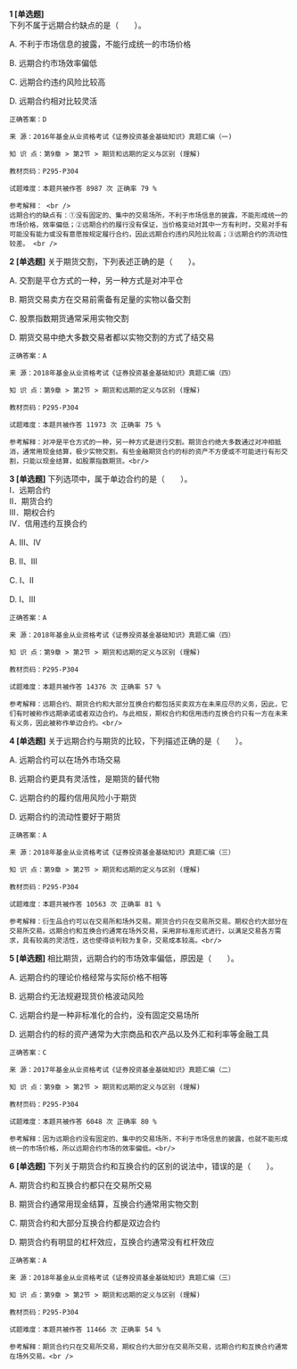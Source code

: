 **1 [单选题]**  <br />
下列不属于远期合约缺点的是（　　）。 

A. 不利于市场信息的披露，不能行成统一的市场价格

B. 远期合约市场效率偏低

C. 远期合约违约风险比较高

D. 远期合约相对比较灵活 

```
正确答案：D

来 源：2016年基金从业资格考试《证券投资基金基础知识》真题汇编（一)

知 识 点：第9章 > 第2节 > 期货和远期的定义与区别 (理解)

教材页码：P295-P304

试题难度：本题共被作答 8987 次 正确率 79 %

参考解释： <br />
远期合约的缺点有：①没有固定的、集中的交易场所，不利于市场信息的披露，不能形成统一的市场价格，效率偏低；②远期合约的履行没有保证，当价格变动对其中一方有利时，交易对手有可能没有能力或没有意愿按规定履行合约，因此远期合约违约风险比较高；③远期合约的流动性较差。 <br />

```


**2 [单选题]** 关于期货交割，下列表述正确的是（　　）。

A. 交割是平仓方式的一种，另一种方式是对冲平仓

B. 期货交易卖方在交易前需备有足量的实物以备交割

C. 股票指数期货通常采用实物交割

D. 期货交易中绝大多数交易者都以实物交割的方式了结交易<br/>

```
正确答案：A

来 源：2018年基金从业资格考试《证券投资基金基础知识》真题汇编（四）

知 识 点：第9章 > 第2节 > 期货和远期的定义与区别 (理解)

教材页码：P295-P304

试题难度：本题共被作答 11973 次 正确率 75 %

参考解释：对冲是平仓方式的一种，另一种方式是进行交割。期货合约绝大多数通过对冲相抵消，通常用现金结算，极少实物交割。有些金融期货合约的标的资产不方便或不可能进行有形交割，只能以现金结算，如股票指数期货。<br/>
```


**3 [单选题]** 下列选项中，属于单边合约的是（　　）。<br/>Ⅰ．远期合约<br/>Ⅱ．期货合约<br/>Ⅲ．期权合约<br/>Ⅳ．信用违约互换合约

A. Ⅲ、Ⅳ

B. Ⅱ、Ⅲ

C. Ⅰ、Ⅱ

D. Ⅰ、Ⅲ<br/>

```
正确答案：A

来 源：2018年基金从业资格考试《证券投资基金基础知识》真题汇编（四）

知 识 点：第9章 > 第2节 > 期货和远期的定义与区别 (理解)

教材页码：P295-P304

试题难度：本题共被作答 14376 次 正确率 57 %

参考解释：远期合约、期货合约和大部分互换合约都包括买卖双方在未来应尽的义务，因此，它们有时被称作远期承诺或者双边合约。与此相反，期权合约和信用违约互换合约只有一方在未来有义务，因此被称作单边合约。<br/>
```


**4 [单选题]** 关于远期合约与期货的比较，下列描述正确的是（　　）。

A. 远期合约可以在场外市场交易

B. 远期合约更具有灵活性，是期货的替代物

C. 远期合约的履约信用风险小于期货

D. 远期合约的流动性要好于期货<br/>

```
正确答案：A

来 源：2018年基金从业资格考试《证券投资基金基础知识》真题汇编（三）

知 识 点：第9章 > 第2节 > 期货和远期的定义与区别 (理解)

教材页码：P295-P304

试题难度：本题共被作答 10563 次 正确率 81 %

参考解释：衍生品合约可以在交易所和场外交易。期货合约只在交易所交易。期权合约大部分在交易所交易。远期合约和互换合约通常在场外交易，采用非标准形式进行，以满足交易各方需求，具有较高的灵活性，这也使得谈判较为复杂，交易成本较高。<br/>
```


**5 [单选题]** 相比期货，远期合约的市场效率偏低，原因是（　　）。

A. 远期合约的理论价格经常与实际价格不相等

B. 远期合约无法规避现货价格波动风险

C. 远期合约是一种非标准化的合约，没有固定交易场所

D. 远期合约的标的资产通常为大宗商品和农产品以及外汇和利率等金融工具<br/>

```
正确答案：C

来 源：2017年基金从业资格考试《证券投资基金基础知识》真题汇编（二）

知 识 点：第9章 > 第2节 > 期货和远期的定义与区别 (理解)

教材页码：P295-P304

试题难度：本题共被作答 6048 次 正确率 80 %

参考解释：因为远期合约没有固定的、集中的交易场所，不利于市场信息的披露，也就不能形成统一的市场价格，所以远期合约市场的效率偏低。<br/>
```


**6 [单选题]** 下列关于期货合约和互换合约的区别的说法中，错误的是（&emsp;&emsp;）。

A. 期货合约和互换合约都只在交易所交易

B. 期货合约通常用现金结算，互换合约通常用实物交割

C. 期货合约和大部分互换合约都是双边合约

D. 期货合约有明显的杠杆效应，互换合约通常没有杠杆效应

```
正确答案：A

来 源：2018年基金从业资格考试《证券投资基金基础知识》真题汇编（三）

知 识 点：第9章 > 第2节 > 期货和远期的定义与区别 (理解)

教材页码：P295-P304

试题难度：本题共被作答 11466 次 正确率 54 %

参考解释：期货合约只在交易所交易，期权合约大部分在交易所交易，远期合约和互换合约通常在场外交易。<br />
```

